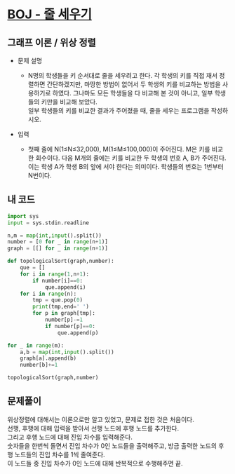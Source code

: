 [BOJ - 줄 세우기](https://www.acmicpc.net/problem/2252)
===

그래프 이론 / 위상 정렬
---

* 문제 설명
  - N명의 학생들을 키 순서대로 줄을 세우려고 한다. 각 학생의 키를 직접 재서 정렬하면 간단하겠지만, 마땅한 방법이 없어서 두 학생의 키를 비교하는 방법을 사용하기로 하였다. 그나마도 모든 학생들을 다 비교해 본 것이 아니고, 일부 학생들의 키만을 비교해 보았다.  
  일부 학생들의 키를 비교한 결과가 주어졌을 때, 줄을 세우는 프로그램을 작성하시오.
   

* 입력  
  - 첫째 줄에 N(1≤N≤32,000), M(1≤M≤100,000)이 주어진다. M은 키를 비교한 회수이다. 다음 M개의 줄에는 키를 비교한 두 학생의 번호 A, B가 주어진다. 이는 학생 A가 학생 B의 앞에 서야 한다는 의미이다.
학생들의 번호는 1번부터 N번이다.  
  
  
## 내 코드  

```python
import sys
input = sys.stdin.readline

n,m = map(int,input().split())
number = [0 for _ in range(n+1)]
graph = [[] for _ in range(n+1)]

def topologicalSort(graph,number):
    que = []
    for i in range(1,n+1):
        if number[i]==0:
            que.append(i)
    for i in range(n):
        tmp = que.pop(0)
        print(tmp,end=' ')
        for p in graph[tmp]:
            number[p]-=1
            if number[p]==0:
                que.append(p)

for _ in range(m):
    a,b = map(int,input().split())
    graph[a].append(b)
    number[b]+=1

topologicalSort(graph,number)
 ```

## 문제풀이  
 
위상정렬에 대해서는 이론으로만 알고 있었고, 문제로 접한 것은 처음이다.  
선행, 후행에 대해 입력을 받아서 선행 노드에 후행 노드를 추가한다.  
그리고 후행 노드에 대해 진입 차수를 입력해준다.  
숫자들을 한번씩 돌면서 진입 차수가 0인 노드들을 출력해주고, 방금 출력한 노드의 후행 노드들의 진입 차수를 1씩 줄여준다.  
이 노드들 중 진입 차수가 0인 노드에 대해 반복적으로 수행해주면 끝.
